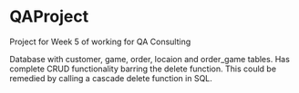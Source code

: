 # QAProject
Project for Week 5 of working for QA Consulting 

Database with customer, game, order, locaion and order_game tables.
Has complete CRUD functionality barring the delete function.
This could be remedied by calling a cascade delete function in SQL.
